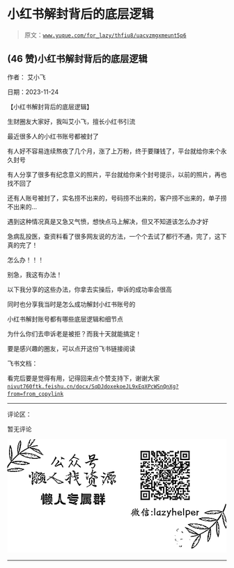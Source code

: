 # 小红书解封背后的底层逻辑

> 原文：[`www.yuque.com/for_lazy/thfiu8/uacvzmgxmeunt5p6`](https://www.yuque.com/for_lazy/thfiu8/uacvzmgxmeunt5p6)

## (46 赞)小红书解封背后的底层逻辑

作者： 艾小飞

日期：2023-11-24

【小红书解封背后的底层逻辑】

生财圈友大家好，我叫艾小飞，擅长小红书引流

最近很多人的小红书账号都被封了

有人好不容易连续熬夜了几个月，涨了上万粉，终于要赚钱了，平台就给你来个永久封号

有人分享了很多有纪念意义的照片，平台就给你来个封号提示，以前的照片，再也找不回了

还有人账号被封了，实名捞不出来的，号码捞不出来的，客户捞不出来的，单子捞不出来的...

遇到这种情况真是又急又气愤，想快点马上解决，但又不知道该怎么办才好

急病乱投医，查资料看了很多网友说的方法，一个个去试了都行不通，完了，这下真的完了！

怎么办！！！

别急，我这有办法！

以下我分享的这些办法，你拿去实操后，申诉的成功率会很高

同时也分享我当时是怎么成功解封小红书账号的

小红书解封账号都有哪些底层逻辑和细节点

为什么你们去申诉老是被拒？而我十天就能搞定！

要是感兴趣的圈友，可以点开这份飞书链接阅读

飞书文档：

看完后要是觉得有用，记得回来点个赞支持下，谢谢大家[`nivut760ftk.feishu.cn/docx/SqDJdoxekoeJL9xEqXPcWSnQnXg?from=from_copylink`](https://nivut760ftk.feishu.cn/docx/SqDJdoxekoeJL9xEqXPcWSnQnXg?from=from_copylink)

* * *

评论区：

暂无评论

![](img/1c37d505930596d12a88ab23e11aa07a.png)

* * *